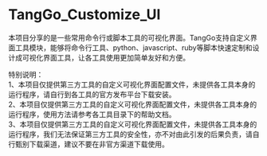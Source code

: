 # TangGo_Customize_UI

本项目分享的是一些常用命令行或脚本工具的可视化界面。TangGo支持自定义界面工具模块，能够将命令行工具、python、javascript、ruby等脚本快速定制和设计成可视化界面工具，让各工具使用更加简单友好和方便。</br>

特别说明：</br>
1、本项目仅提供第三方工具的自定义可视化界面配置文件，未提供各工具本身的运行程序，请自行到各工具的官方发布平台下载安装。</br>
2、本项目仅提供第三方工具的自定义可视化界面配置文件，未提供各工具本身的运行程序，使用方法请参考各工具目录下的帮助文档。</br>
3、本项目仅提供第三方工具的自定义可视化界面配置文件，未提供各工具本身的运行程序，我们无法保证第三方工具的安全性，亦不对由此引发的后果负责，请自行甄别下载渠道，建议不要在非官方渠道下载使用。</br>
